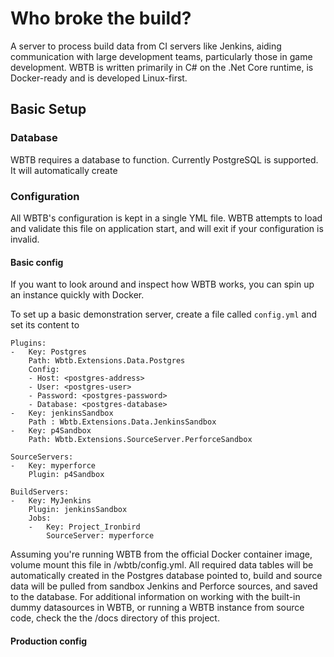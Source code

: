 # Who broke the build?

A server to process build data from CI servers like Jenkins, aiding communication with large development teams, particularly those in game development. WBTB is written primarily in C# on the .Net Core runtime, is Docker-ready and is developed Linux-first.

## Basic Setup

### Database

WBTB requires a database to function. Currently PostgreSQL is supported. It will automatically create 

### Configuration 

All WBTB's configuration is kept in a single YML file. WBTB attempts to load and validate this file on application start, and will exit if your configuration is invalid. 

#### Basic config

If you want to look around and inspect how WBTB works, you can spin up an instance quickly with Docker. 

To set up a basic demonstration server, create a file called `config.yml` and set its content to

    Plugins: 
    -   Key: Postgres
        Path: Wbtb.Extensions.Data.Postgres
        Config:
        - Host: <postgres-address>
        - User: <postgres-user>
        - Password: <postgres-password>
        - Database: <postgres-database>
    -   Key: jenkinsSandbox
        Path : Wbtb.Extensions.Data.JenkinsSandbox
    -   Key: p4Sandbox
        Path: Wbtb.Extensions.SourceServer.PerforceSandbox

    SourceServers:
    -   Key: myperforce
        Plugin: p4Sandbox

    BuildServers:
    -   Key: MyJenkins
        Plugin: jenkinsSandbox
        Jobs:
        -   Key: Project_Ironbird
            SourceServer: myperforce

Assuming you're running WBTB from the official Docker container image, volume mount this file in /wbtb/config.yml. All required data tables will be automatically created in the Postgres database pointed to, build and source data will be pulled from sandbox Jenkins and Perforce sources, and saved to the database. For additional information on working with the built-in dummy datasources in WBTB, or running a WBTB instance from source code, check the the /docs directory of this project.

#### Production config



